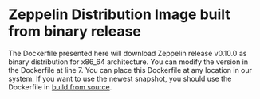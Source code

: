 # Zeppelin Distribution Image built from binary release

The Dockerfile presented here will download Zeppelin release v0.10.0 as binary distribution for x86_64 architecture. You can modify the version in the Dockerfile at line 7. You can place this Dockerfile at any location in our system.  If you want to use the newest snapshot, you should use the Dockerfile in [build from source](../zeppelin-distribution-source/).
